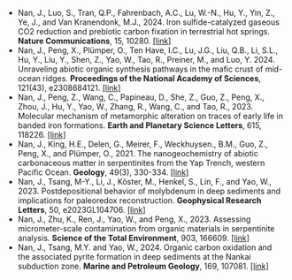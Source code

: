 - Nan, J., Luo, S., Tran, Q.P., Fahrenbach, A.C., Lu, W.-N., Hu, Y., Yin, Z., Ye, J., and Van Kranendonk, M.J., 2024. Iron sulfide-catalyzed gaseous CO2 reduction and prebiotic carbon fixation in terrestrial hot springs. <strong>Nature Communications</strong>, 15, 10280. [[link]](https://www.nature.com/articles/s41467-024-54062-y)
- Nan, J., Peng, X., Plümper, O., Ten Have, I.C., Lu, J.G., Liu, Q.B., Li, S.L., Hu, Y., Liu, Y., Shen, Z., Yao, W., Tao, R., Preiner, M., and Luo, Y. 2024. Unraveling abiotic organic synthesis pathways in the mafic crust of mid-ocean ridges. <strong>Proceedings of the National Academy of Sciences</strong>, 121(43), e2308684121. [[link]](https://www.pnas.org/doi/10.1073/pnas.2308684121)
- Nan, J., Peng, Z., Wang, C., Papineau, D., She, Z., Guo, Z., Peng, X., Zhou, J., Hu, Y., Yao, W., Zhang, R., Wang, C., and Tao, R., 2023. Molecular mechanism of metamorphic alteration on traces of early life in banded iron formations. <strong>Earth and Planetary Science Letters</strong>, 615, 118226. [[link]](https://www.sciencedirect.com/science/article/abs/pii/S0012821X2300239X)
- Nan, J., King, H.E., Delen, G., Meirer, F., Weckhuysen., B.M., Guo, Z., Peng, X., and Plümper, O., 2021. The nanogeochemistry of abiotic carbonaceous matter in serpentinites from the Yap Trench, western Pacific Ocean. <strong>Geology</strong>, 49(3), 330-334. [[link]](https://pubs.geoscienceworld.org/gsa/geology/article/49/3/330/592435/The-nanogeochemistry-of-abiotic-carbonaceous)
- Nan, J., Tsang, M-Y., Li, J., Köster, M., Henkel, S., Lin, F., and Yao, W., 2023. Postdepositional behavior of molybdenum in deep sediments and implications for paleoredox reconstruction. <strong>Geophysical Research Letters</strong>, 50, e2023GL104706.  [[link]](https://agupubs.onlinelibrary.wiley.com/doi/full/10.1029/2023GL104706)
- Nan, J., Zhu, K., Ren, J., Yao, W., and Peng, X., 2023. Assessing micrometer-scale contamination from organic materials in serpentinite analysis. <strong>Science of the Total Environment</strong>, 903, 166609. [[link]](https://www.sciencedirect.com/science/article/abs/pii/S0048969723052348)
- Nan, J., Tsang, M.Y. and Yao, W., 2024. Organic carbon oxidation and the associated pyrite formation in deep sediments at the Nankai subduction zone. <strong>Marine and Petroleum Geology</strong>, 169, 107081. [[link]](https://www.sciencedirect.com/science/article/abs/pii/S0264817224003933)
